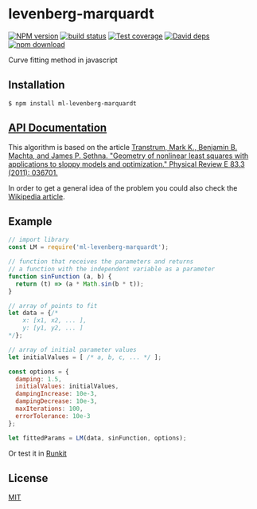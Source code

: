 # levenberg-marquardt

  [![NPM version][npm-image]][npm-url]
  [![build status][travis-image]][travis-url]
  [![Test coverage][codecov-image]][codecov-url]
  [![David deps][david-image]][david-url]
  [![npm download][download-image]][download-url]

Curve fitting method in javascript

## Installation

`$ npm install ml-levenberg-marquardt`

## [API Documentation](https://mljs.github.io/levenberg-marquardt/)

This algorithm is based on the article [Transtrum, Mark K., Benjamin B. Machta, and James P. Sethna. "Geometry of nonlinear least squares with applications to sloppy models and optimization." Physical Review E 83.3 (2011): 036701.](https://doi.org/10.1103/PhysRevE.83.036701)

In order to get a general idea of the problem you could also check the [Wikipedia article](https://en.wikipedia.org/wiki/Levenberg%E2%80%93Marquardt_algorithm).

## Example

```js
// import library
const LM = require('ml-levenberg-marquardt');

// function that receives the parameters and returns
// a function with the independent variable as a parameter
function sinFunction (a, b) {
  return (t) => (a * Math.sin(b * t));
}

// array of points to fit
let data = {/*
    x: [x1, x2, ... ],
    y: [y1, y2, ... ]
*/};

// array of initial parameter values
let initialValues = [ /* a, b, c, ... */ ];

const options = {
  damping: 1.5,
  initialValues: initialValues,
  dampingIncrease: 10e-3,
  dampingDecrease: 10e-3,
  maxIterations: 100,
  errorTolerance: 10e-3
};

let fittedParams = LM(data, sinFunction, options);
```

Or test it in [Runkit](https://runkit.com/npm/ml-levenberg-marquardt)

## License

[MIT](./LICENSE)

[npm-image]: https://img.shields.io/npm/v/ml-levenberg-marquardt.svg?style=flat-square
[npm-url]: https://npmjs.org/package/ml-levenberg-marquardt
[travis-image]: https://img.shields.io/travis/mljs/levenberg-marquardt/master.svg?style=flat-square
[travis-url]: https://travis-ci.org/mljs/levenberg-marquardt
[codecov-image]: https://img.shields.io/codecov/c/github/mljs/levenberg-marquardt.svg?style=flat-square
[codecov-url]: https://codecov.io/gh/mljs/levenberg-marquardt
[david-image]: https://img.shields.io/david/mljs/levenberg-marquardt.svg?style=flat-square
[david-url]: https://david-dm.org/mljs/levenberg-marquardt
[download-image]: https://img.shields.io/npm/dm/ml-levenberg-marquardt.svg?style=flat-square
[download-url]: https://npmjs.org/package/ml-levenberg-marquardt
